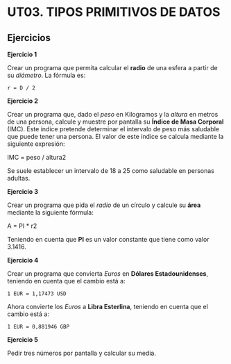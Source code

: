 # UT03. TIPOS PRIMITIVOS DE DATOS

## Ejercicios

**Ejercicio 1**

Crear un programa que permita calcular el **radio** de una esfera a partir de su _diámetro_. La fórmula es:

```
r = D / 2
```

**Ejercicio 2**

Crear un programa que, dado el _peso_ en Kilogramos y la _altura_ en metros de una persona, calcule y muestre por pantalla su **Índice de Masa Corporal** (IMC). Este índice pretende determinar el intervalo de peso más saludable que puede tener una persona. El valor de este índice se calcula mediante la siguiente expresión:

IMC = peso / altura2

Se suele establecer un intervalo de 18 a 25 como saludable en personas adultas.

**Ejercicio 3**

Crear un programa que pida el _radio_ de un círculo y calcule su **área** mediante la siguiente fórmula:

A = PI \* r2

Teniendo en cuenta que **PI** es un valor constante que tiene como valor 3.1416.

**Ejercicio 4**

Crear un programa que convierta _Euros_ en **Dólares Estadounidenses**, teniendo en cuenta que el cambio está a:

```
1 EUR = 1,17473 USD
```

Ahora convierte los _Euros_ a **Libra Esterlina**, teniendo en cuenta que el cambio está a:

```
1 EUR = 0,881946 GBP
```

**Ejercicio 5**

Pedir tres números por pantalla y calcular su media.
